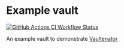 # Example vault

<!-- dprint-ignore-start -->
[![GitHub Actions CI Workflow Status][1]][2]
<!-- dprint-ignore-end -->

An example vault to demonstrate [Vaultenator][1]

[1]: https://img.shields.io/github/actions/workflow/status/margined-protocol/example-vault/ci.yml?style=for-the-badge
[2]: https://github.com/margined-protocol/example-vault/actions/workflows/ci.yml
